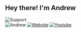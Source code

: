 <h2> Hey there! I'm Andrew</h2>
<div align="left"><img alt="Support"src="https://discord.c99.nl/widget/theme-2/889180287362273310.png"></div>
<div align="left"><img alt="Andrew"src="https://komarev.com/ghpvc/?username=avuxgaming&style=flat-square&label=PROFILE+VIEWS&color=lightgrey">
 <a href="https://andrewt.yeetdesigns.xyz">
<img alt="Website" src="https://img.shields.io/badge/Website-Andrewt.yeetdesigns.xyz-blue?style=social&logo=google-chrome"></a> 
<a href="https://avux.ga/"><img alt="Youtube" src="https://img.shields.io/badge/Youtube-Avux-red?style=flat-square&logo=youtube"></a>
